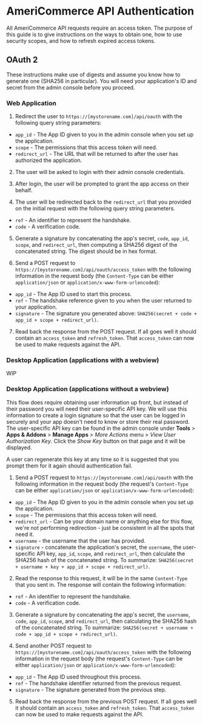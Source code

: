 AmeriCommerce API Authentication
================================

All AmeriCommerce API requests require an access token. The purpose of this guide is to give instructions on the ways to obtain one, how to use security scopes, and how to refresh expired access tokens.

OAuth 2
-------

These instructions make use of digests and assume you know how to generate one (SHA256 in particular). You will need your application's ID and secret from the admin console before you proceed.

### Web Application

1. Redirect the user to `https://[mystorename.com]/api/oauth` with the following query string parameters:
  * `app_id` - The App ID given to you in the admin console when you set up the application.
  * `scope` - The permissions that this access token will need.
  * `redirect_url` - The URL that will be returned to after the user has authorized the application.

2. The user will be asked to login with their admin console credentials.

3. After login, the user will be prompted to grant the app access on their behalf.

4. The user will be redirected back to the `redirect_url` that you provided on the initial request with the following query string parameters.
  * `ref` - An identifier to represent the handshake.
  * `code` - A verification code.

5. Generate a signature by concatenating the app's secret, `code`, `app_id`, `scope`, and `redirect_url`, then computing a SHA256 digest of the concatenated string. The digest should be in hex format.

6. Send a POST request to `https://[mystorename.com]/api/oauth/access_token` with the following information in the request body (the `Content-Type` can be either `application/json` or `application/x-www-form-urlencoded`):
  * `app_id` - The App ID used to start this process.
  * `ref` - The handshake reference given to you when the user returned to your application.
  * `signature` - The signature you generated above: `SHA256(secret + code + app_id + scope + redirect_url)`.

7. Read back the response from the POST request. If all goes well it should contain an `access_token` and `refresh_token`. That `access_token` can now be used to make requests against the API.

### Desktop Application (applications with a webview)

WIP

### Desktop Application (applications without a webview)

This flow does require obtaining user information up front, but instead of their password you will need their user-specific API key. We will use this information to create a login signature so that the user can be logged in securely and your app doesn't need to know or store their real password. The user-specific API key can be found in the admin console under **Tools** > **Apps & Addons** > **Manage Apps** > *More Actions* menu > *View User Authorization Key*. Click the *Show Key* button on that page and it will be displayed.

A user can regenerate this key at any time so it is suggested that you prompt them for it again should authentication fail.

1. Send a POST request to `https://[mystorename.com]/api/oauth` with the following information in the request body (the request's `Content-Type` can be either `application/json` or `application/x-www-form-urlencoded`):
  * `app_id` - The App ID given to you in the admin console when you set up the application.
  * `scope` - The permissions that this access token will need.
  * `redirect_url` - Can be your domain name or anything else for this flow, we're not performing redirection - just be consistent in all the spots that need it.
  * `username` - the username that the user has provided.
  * `signature` - concatenate the application's secret, the `username`, the user-specific API key, `app_id`, `scope`, and `redirect_url`, then calculate the SHA256 hash of the concatenated string. To summarize: `SHA256(secret + username + key + app_id + scope + redirect_url)`.

2. Read the response to this request, it will be in the same `Content-Type` that you sent in. The response will contain the following information:
  * `ref` - An identifier to represent the handshake.
  * `code` - A verification code.

3. Generate a signature by concatenating the app's secret, the `username`, `code`, `app_id`, `scope`, and `redirect_url`, then calculating the SHA256 hash of the concatenated string. To summarize: `SHA256(secret + username + code + app_id + scope + redirect_url)`.

4. Send another POST request to `https://[mystorename.com]/api/oauth/access_token` with the following information in the request body (the request's `Content-Type` can be either `application/json` or `application/x-www-form-urlencoded`):
  * `app_id` - The App ID used throughout this process.
  * `ref` - The handshake identifier returned from the previous request.
  * `signature` - The signature generated from the previous step.

5. Read back the response from the previous POST request. If all goes well it should contain an `access_token` and `refresh_token`. That `access_token` can now be used to make requests against the API.